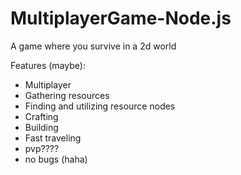 # MultiplayerGame-Node.js
A game where you survive in a 2d world

Features (maybe):
- Multiplayer
- Gathering resources
- Finding and utilizing resource nodes
- Crafting
- Building
- Fast traveling
- pvp????
- no bugs (haha)
